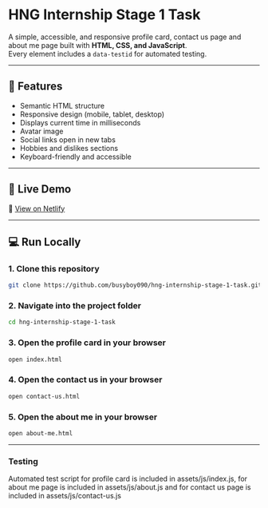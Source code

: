 # HNG Internship Stage 1 Task

A simple, accessible, and responsive profile card, contact us page and about me page built with **HTML, CSS, and JavaScript**.  
Every element includes a `data-testid` for automated testing.

---

## 🧠 Features
- Semantic HTML structure  
- Responsive design (mobile, tablet, desktop)  
- Displays current time in milliseconds  
- Avatar image  
- Social links open in new tabs  
- Hobbies and dislikes sections  
- Keyboard-friendly and accessible

---

## 🚀 Live Demo
🔗 [View on Netlify](https://hng-internship-stage-1-task.netlify.app)

---

## 💻 Run Locally

### 1. Clone this repository
```bash
git clone https://github.com/busyboy090/hng-internship-stage-1-task.git
```

### 2. Navigate into the project folder
```bash
cd hng-internship-stage-1-task
```

### 3. Open the profile card in your browser
```bash
open index.html
```

### 4. Open the contact us in your browser
```bash
open contact-us.html
```

### 5. Open the about me in your browser
```bash
open about-me.html
```
---

### Testing
Automated test script for profile card is included in assets/js/index.js, for about me page is included in assets/js/about.js and for contact us page is included in assets/js/contact-us.js